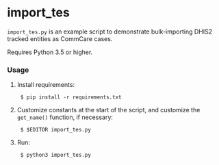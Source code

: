 import_tes
==========

`import_tes.py` is an example script to demonstrate bulk-importing DHIS2
tracked entities as CommCare cases.

Requires Python 3.5 or higher.

### Usage

1. Install requirements:

        $ pip install -r requirements.txt

2. Customize constants at the start of the script, and customize the
   `get_name()` function, if necessary:

        $ $EDITOR import_tes.py

3. Run:

        $ python3 import_tes.py
